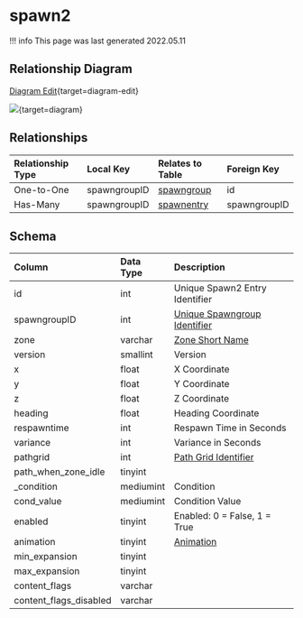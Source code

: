 # spawn2

!!! info
	This page was last generated 2022.05.11

## Relationship Diagram

[Diagram Edit](https://mermaid.live/edit#eyJjb2RlIjoiZXJEaWFncmFtXG4gICAgc3Bhd24yIHtcbiAgICAgICAgaW50IHNwYXduZ3JvdXBJRFxuICAgIH1cbiAgICBzcGF3bmdyb3VwIHtcbiAgICAgICAgaW50IGlkXG4gICAgfVxuICAgIHNwYXduZW50cnkge1xuICAgICAgICBpbnQgc3Bhd25ncm91cElEXG4gICAgICAgIGludCBucGNJRFxuICAgIH1cbiAgICBzcGF3bjIgfHwtLW97IHNwYXduZ3JvdXAgOiBPbmUtdG8tT25lXG4gICAgc3Bhd24yIHx8LS1veyBzcGF3bmVudHJ5IDogSGFzLU1hbnlcblxuIiwibWVybWFpZCI6eyJ0aGVtZSI6ImRlZmF1bHQifSwidXBkYXRlRWRpdG9yIjp0cnVlLCJhdXRvU3luYyI6dHJ1ZSwidXBkYXRlRGlhZ3JhbSI6dHJ1ZX0=){target=diagram-edit}

[![](https://mermaid.ink/img/eyJjb2RlIjoiZXJEaWFncmFtXG4gICAgc3Bhd24yIHtcbiAgICAgICAgaW50IHNwYXduZ3JvdXBJRFxuICAgIH1cbiAgICBzcGF3bmdyb3VwIHtcbiAgICAgICAgaW50IGlkXG4gICAgfVxuICAgIHNwYXduZW50cnkge1xuICAgICAgICBpbnQgc3Bhd25ncm91cElEXG4gICAgICAgIGludCBucGNJRFxuICAgIH1cbiAgICBzcGF3bjIgfHwtLW97IHNwYXduZ3JvdXAgOiBPbmUtdG8tT25lXG4gICAgc3Bhd24yIHx8LS1veyBzcGF3bmVudHJ5IDogSGFzLU1hbnlcblxuIiwibWVybWFpZCI6eyJ0aGVtZSI6ImRlZmF1bHQifSwidXBkYXRlRWRpdG9yIjp0cnVlLCJhdXRvU3luYyI6dHJ1ZSwidXBkYXRlRGlhZ3JhbSI6dHJ1ZX0=)](https://mermaid.ink/img/eyJjb2RlIjoiZXJEaWFncmFtXG4gICAgc3Bhd24yIHtcbiAgICAgICAgaW50IHNwYXduZ3JvdXBJRFxuICAgIH1cbiAgICBzcGF3bmdyb3VwIHtcbiAgICAgICAgaW50IGlkXG4gICAgfVxuICAgIHNwYXduZW50cnkge1xuICAgICAgICBpbnQgc3Bhd25ncm91cElEXG4gICAgICAgIGludCBucGNJRFxuICAgIH1cbiAgICBzcGF3bjIgfHwtLW97IHNwYXduZ3JvdXAgOiBPbmUtdG8tT25lXG4gICAgc3Bhd24yIHx8LS1veyBzcGF3bmVudHJ5IDogSGFzLU1hbnlcblxuIiwibWVybWFpZCI6eyJ0aGVtZSI6ImRlZmF1bHQifSwidXBkYXRlRWRpdG9yIjp0cnVlLCJhdXRvU3luYyI6dHJ1ZSwidXBkYXRlRGlhZ3JhbSI6dHJ1ZX0=){target=diagram}

## Relationships

| Relationship Type | Local Key | Relates to Table | Foreign Key |
| :--- | :--- | :--- | :--- |
| One-to-One | spawngroupID | [spawngroup](../../schema/spawns/spawngroup.md) | id |
| Has-Many | spawngroupID | [spawnentry](../../schema/spawns/spawnentry.md) | spawngroupID |


## Schema

| Column | Data Type | Description |
| :--- | :--- | :--- |
| id | int | Unique Spawn2 Entry Identifier |
| spawngroupID | int | [Unique Spawngroup Identifier](spawngroup.md) |
| zone | varchar | [Zone Short Name](../../../../server/zones/zone-list) |
| version | smallint | Version |
| x | float | X Coordinate |
| y | float | Y Coordinate |
| z | float | Z Coordinate |
| heading | float | Heading Coordinate |
| respawntime | int | Respawn Time in Seconds |
| variance | int | Variance in Seconds |
| pathgrid | int | [Path Grid Identifier](../../schema/grids/grid.md) |
| path_when_zone_idle | tinyint |  |
| _condition | mediumint | Condition |
| cond_value | mediumint | Condition Value |
| enabled | tinyint | Enabled: 0 = False, 1 = True |
| animation | tinyint | [Animation](../../../../server/npc/npc-animation-types) |
| min_expansion | tinyint |  |
| max_expansion | tinyint |  |
| content_flags | varchar |  |
| content_flags_disabled | varchar |  |


